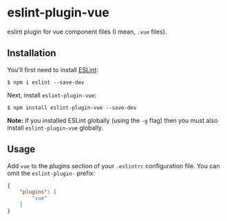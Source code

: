 # eslint-plugin-vue

eslint plugin for vue component files (I mean, `.vue` files).

## Installation

You'll first need to install [ESLint](http://eslint.org):

```
$ npm i eslint --save-dev
```

Next, install `eslint-plugin-vue`:

```
$ npm install eslint-plugin-vue --save-dev
```

**Note:** If you installed ESLint globally (using the `-g` flag) then you must also install `eslint-plugin-vue` globally.

## Usage

Add `vue` to the plugins section of your `.eslintrc` configuration file. You can omit the `eslint-plugin-` prefix:

```json
{
    "plugins": [
        "vue"
    ]
}
```
